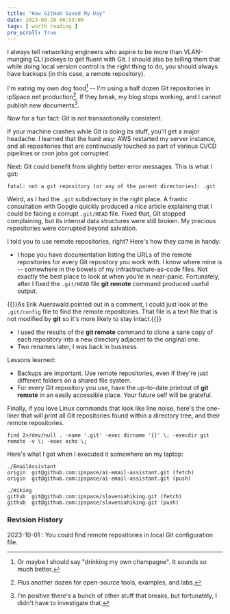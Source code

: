```yaml
---
title: "How GitHub Saved My Day"
date: 2023-09-28 06:53:00
tags: [ worth reading ]
pre_scroll: True
---
```

I always tell networking engineers who aspire to be more than VLAN-munging CLI jockeys to get fluent with Git. I should also be telling them that while doing local version control is the right thing to do, you should always have backups (in this case, a remote repository).

I'm eating my own dog food[^DC] -- I'm using a half dozen Git repositories in ipSpace.net production[^OTH]. If they break, my blog stops working, and I cannot publish new documents[^STUFF].

[^DC]: Or maybe I should say "drinking my own champagne". It sounds so much better.  

[^OTH]: Plus another dozen for open-source tools, examples, and labs.

[^STUFF]: I'm positive there's a bunch of other stuff that breaks, but fortunately, I didn't have to investigate that.

Now for a fun fact: Git is not transactionally consistent.
<!--more-->
If your machine crashes while Git is doing its stuff, you'll get a major headache. I learned that the hard way: AWS restarted my server instance, and all repositories that are continuously touched as part of various CI/CD pipelines or cron jobs got corrupted.

Next: Git could benefit from slightly better error messages. This is what I got:

```
fatal: not a git repository (or any of the parent directories): .git
```

Weird, as I had the `.git` subdirectory in the right place. A frantic consultation with Google quickly produced a nice article explaining that I could be facing a corrupt `.git/HEAD` file. Fixed that, Git stopped complaining, but its internal data structures were still broken. My precious repositories were corrupted beyond salvation.

I told you to use remote repositories, right? Here's how they came in handy:

-   I hope you have documentation listing the URLs of the remote repositories for every Git repository you work with. I know where mine is -- somewhere in the bowels of my infrastructure-as-code files. Not exactly the best place to look at when you're in near-panic. Fortunately, after I fixed the `.git/HEAD` file **git remote** command produced useful output.

{{<note info>}}As Erik Auerswald pointed out in a comment, I could just look at the `.git/config` file to find the remote repositories. That file is a text file that is not modified by **git** so it's more likely to stay intact.{{</note>}}

-   I used the results of the **git remote** command to clone a sane copy of each repository into a new directory adjacent to the original one.
-   Two renames later, I was back in business.

Lessons learned:

-   Backups are important. Use remote repositories, even if they're just different folders on a shared file system.
-   For every Git repository you use, have the up-to-date printout of **git remote** in an easily accessible place. Your future self will be grateful.

Finally, if you love Linux commands that look like line noise, here's the one-liner that will print all Git repositories found within a directory tree, and their remote repositories.

```
find 2>/dev/null . -name '.git' -exec dirname '{}' \; -execdir git remote -v \; -exec echo \;
```  

Here's what I got when I executed it somewhere on my laptop:

```
./EmailAssistant
origin	git@github.com:ipspace/ai-email-assistant.git (fetch)
origin	git@github.com:ipspace/ai-email-assistant.git (push)

./Hiking
github	git@github.com:ipspace/sloveniahiking.git (fetch)
github	git@github.com:ipspace/sloveniahiking.git (push)
```

### Revision History

2023-10-01
: You could find remote repositories in local Git configuration file.
